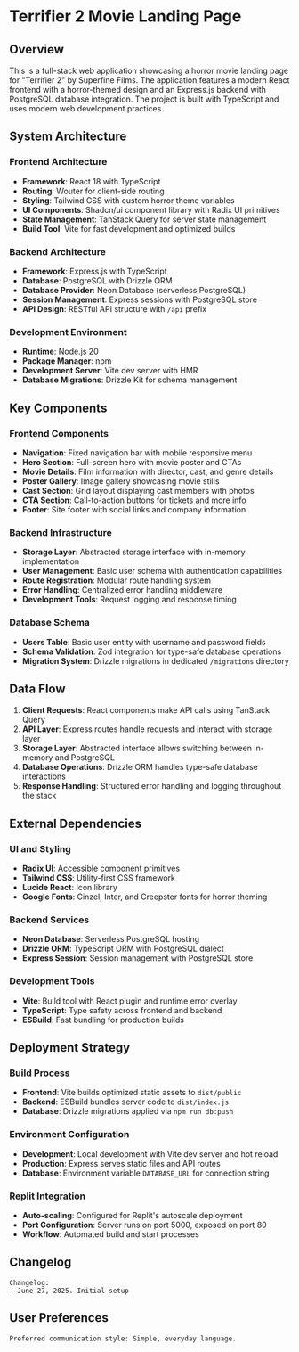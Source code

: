 # Terrifier 2 Movie Landing Page

## Overview

This is a full-stack web application showcasing a horror movie landing page for "Terrifier 2" by Superfine Films. The application features a modern React frontend with a horror-themed design and an Express.js backend with PostgreSQL database integration. The project is built with TypeScript and uses modern web development practices.

## System Architecture

### Frontend Architecture
- **Framework**: React 18 with TypeScript
- **Routing**: Wouter for client-side routing
- **Styling**: Tailwind CSS with custom horror theme variables
- **UI Components**: Shadcn/ui component library with Radix UI primitives
- **State Management**: TanStack Query for server state management
- **Build Tool**: Vite for fast development and optimized builds

### Backend Architecture
- **Framework**: Express.js with TypeScript
- **Database**: PostgreSQL with Drizzle ORM
- **Database Provider**: Neon Database (serverless PostgreSQL)
- **Session Management**: Express sessions with PostgreSQL store
- **API Design**: RESTful API structure with `/api` prefix

### Development Environment
- **Runtime**: Node.js 20
- **Package Manager**: npm
- **Development Server**: Vite dev server with HMR
- **Database Migrations**: Drizzle Kit for schema management

## Key Components

### Frontend Components
- **Navigation**: Fixed navigation bar with mobile responsive menu
- **Hero Section**: Full-screen hero with movie poster and CTAs
- **Movie Details**: Film information with director, cast, and genre details
- **Poster Gallery**: Image gallery showcasing movie stills
- **Cast Section**: Grid layout displaying cast members with photos
- **CTA Section**: Call-to-action buttons for tickets and more info
- **Footer**: Site footer with social links and company information

### Backend Infrastructure
- **Storage Layer**: Abstracted storage interface with in-memory implementation
- **User Management**: Basic user schema with authentication capabilities
- **Route Registration**: Modular route handling system
- **Error Handling**: Centralized error handling middleware
- **Development Tools**: Request logging and response timing

### Database Schema
- **Users Table**: Basic user entity with username and password fields
- **Schema Validation**: Zod integration for type-safe database operations
- **Migration System**: Drizzle migrations in dedicated `/migrations` directory

## Data Flow

1. **Client Requests**: React components make API calls using TanStack Query
2. **API Layer**: Express routes handle requests and interact with storage layer
3. **Storage Layer**: Abstracted interface allows switching between in-memory and PostgreSQL
4. **Database Operations**: Drizzle ORM handles type-safe database interactions
5. **Response Handling**: Structured error handling and logging throughout the stack

## External Dependencies

### UI and Styling
- **Radix UI**: Accessible component primitives
- **Tailwind CSS**: Utility-first CSS framework
- **Lucide React**: Icon library
- **Google Fonts**: Cinzel, Inter, and Creepster fonts for horror theming

### Backend Services
- **Neon Database**: Serverless PostgreSQL hosting
- **Drizzle ORM**: TypeScript ORM with PostgreSQL dialect
- **Express Session**: Session management with PostgreSQL store

### Development Tools
- **Vite**: Build tool with React plugin and runtime error overlay
- **TypeScript**: Type safety across frontend and backend
- **ESBuild**: Fast bundling for production builds

## Deployment Strategy

### Build Process
- **Frontend**: Vite builds optimized static assets to `dist/public`
- **Backend**: ESBuild bundles server code to `dist/index.js`
- **Database**: Drizzle migrations applied via `npm run db:push`

### Environment Configuration
- **Development**: Local development with Vite dev server and hot reload
- **Production**: Express serves static files and API routes
- **Database**: Environment variable `DATABASE_URL` for connection string

### Replit Integration
- **Auto-scaling**: Configured for Replit's autoscale deployment
- **Port Configuration**: Server runs on port 5000, exposed on port 80
- **Workflow**: Automated build and start processes

## Changelog

```
Changelog:
- June 27, 2025. Initial setup
```

## User Preferences

```
Preferred communication style: Simple, everyday language.
```